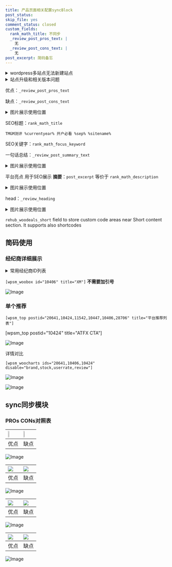```yaml
---
title: 产品页面相关配置syncBlock
post_status: 
skip_file: yes
comment_status: closed
custom_fields:
  rank_math_title: 不同步
  _review_post_pros_text: |
    无
  _review_post_cons_text: |
    无
post_excerpt: 简码备忘
---
```

<details><summary>wordpress多站点无法新建站点</summary>

<li>和报错需要清理cookies一样的原因</li>
<li>wp-config.php里面<code>define( 'SUBDOMAIN_INSTALL', false );//子域名安装</code></li>
<li>新建子站点是用<code>define( 'SUBDOMAIN_INSTALL', true);//子域名安装</code> 完成以后，改成<code>false</code></li>
</details>

<details><summary>站点升级和相关版本问题</summary>

<p>wordpress：5.9.9
woocommerce：7.5.1
出现问题的地方：主题选项里面>><strong>Product layout >>compact style</strong></p>
<p>如何出现没有用过的字段 导致无法保存。先导出配置 然后进行修改，后面再次恢复即可。</p>
<p>出现部分字段无法显示时，需要返回默认布局后，对产品进行保存就好了。</p>
<p></p>
</details>

优点：`_review_post_pros_text`

缺点：`_review_post_cons_text`

<details><summary>图片展示使用位置</summary>

<img src="https://prod-files-secure.s3.us-west-2.amazonaws.com/39ed1227-6d7d-4570-be36-9ccd4a2c4241/f51d3d83-55d4-4bdf-9604-f37ec77ab556/Untitled.png?X-Amz-Algorithm=AWS4-HMAC-SHA256&X-Amz-Content-Sha256=UNSIGNED-PAYLOAD&X-Amz-Credential=ASIAZI2LB466YHDU5XCA%2F20250219%2Fus-west-2%2Fs3%2Faws4_request&X-Amz-Date=20250219T045524Z&X-Amz-Expires=3600&X-Amz-Security-Token=IQoJb3JpZ2luX2VjEHUaCXVzLXdlc3QtMiJHMEUCIGOxHo%2BL8mAOtf%2FB7kndRAqkJVrRVvAwEBGcrP9%2BAJNvAiEAvAVReTcnq%2FiX0Fn0l1Bz22ps%2F14u6EzNmr08rZ6ylIUqiAQInv%2F%2F%2F%2F%2F%2F%2F%2F%2F%2FARAAGgw2Mzc0MjMxODM4MDUiDDmMWkBpkMAG3KOOmyrcAxBSUjdbm26Pl89I5iKXv8Xx5UikNxww85fhqqPXzbBie%2FKKUtI6U73mVFXepafzHvPeGSjEr5NdIFEnUhuXLCIUd6dKnjLm2WLQvEUXDP7qDEkFHXbHkxMnQB%2BKrBmUxgcPCBs8uCmDf7PLSBu5FoV8yC7a%2BCTORYS5IpUVxCcybMT5tppl3wlO0cTnrB5yyH8oX2pZeX7jjSvXVQIqbbjq73%2FTMMa8C%2B8M5c2PLlmc3ysHksHSA4w3WlKUnYizMHNu2pYHTMfw1ryjmkPedU5f4VyJWQhqS9Tn8uzGo%2FDo18WAOfo%2BiK4nx2RHsJqYfMCrH59%2BmXBLOwRMuBdplRv1a%2BWCm8D%2FCjmHkVN1iR31MPIzWtXjr8z89HWXhH6A766BUeRetoZmqMOnjFuC2AuL1cRggYBfasAoCFBT5QewKeosEjkD2nxrFqu9hoa1Yb7ujrzO4ldIX7GSXImMzbTo9ZaQ6fqZbFjODu9fWbwberx9BzZ0zKKB0kzrdY44NvNVX5pX7BuOKWOq71hWxUiYC8KLMgfJYWJMuExKjKPrU9t4zl04v4A%2BU7l7HeXrBvqiNtHV9m4ui3SDSaqQoC4Zdq7bvdFGtHGEEPJzPR89vtwaFe%2Fhx9qfbd%2BQMNzD1b0GOqUBbE6dcBeOVQ1j8MOYvl46pcbBdEJZuO9ksvMaOozDCzSDD5yw1l7UjeMCTHoj4ZY%2BqifEffurWBbZ8uWSnDIhDd4Jgrhwes8fp%2FTmAQvXRHmZH%2BT0otVU1HkpQq8T8ohAy779DTyy2HrVgX7ssmoWlxoeKMHAXExGY%2BeLA68YWHDogV609WjT%2BjEeOh60Kar2BF1OJz9pVF1uA9Lwio4mMaXDjFms&X-Amz-Signature=370329e6778958d366319f7026bb2172cc1682eb8db3dda40d11d783918b4b90&X-Amz-SignedHeaders=host&x-id=GetObject" alt="Image">
</details>

SEO标题：`rank_math_title`

`TMGM测评 %currentyear% 开户必看 %sep% %sitename%`

SEO关键字：`rank_math_focus_keyword`

一句话总结：`_review_post_summary_text`

<details><summary>图片展示使用位置</summary>

<img src="https://prod-files-secure.s3.us-west-2.amazonaws.com/39ed1227-6d7d-4570-be36-9ccd4a2c4241/4b96a922-296c-4f4e-8630-d1c870cbce01/Untitled.png?X-Amz-Algorithm=AWS4-HMAC-SHA256&X-Amz-Content-Sha256=UNSIGNED-PAYLOAD&X-Amz-Credential=ASIAZI2LB466W4X4IGC6%2F20250219%2Fus-west-2%2Fs3%2Faws4_request&X-Amz-Date=20250219T045525Z&X-Amz-Expires=3600&X-Amz-Security-Token=IQoJb3JpZ2luX2VjEHUaCXVzLXdlc3QtMiJGMEQCIEBiB5OCyXYOnfydmNRyOvjeLbCKWc2egErerjEZCLlEAiBw0BxV9ohZ4G0c7hYO%2Fxma0r5fxwtm5A4krP43JhUJ8CqIBAie%2F%2F%2F%2F%2F%2F%2F%2F%2F%2F8BEAAaDDYzNzQyMzE4MzgwNSIMiRxyUaHTO42pqn6RKtwDnmwQCR6H0APPawCD9ycZbJf6uSWeDYZ00sJ%2B5yNxhSKWK6edwpMMfv%2BJjqy09q%2Bz%2B33D81Rpu7lHOcXRuaSAzY7uI7Jv47kA1oXi3DtueZg9TMBUXtdOKTKTm3ol4gmTQKHR6PFclFcCtAOc5fRHI7lC8k5DpwsxuQVj3evHVrcw7zT2WpDbMLX844d5fo16PmgVPQ0xZa0mPkFRfTPPqCF4lq%2FEHk66iXlfgareLliwARYr3P9pMMC09aL6Q0dwWzTL7%2B7pAM2T6FAJBXHMkD3F7Bx9oJU0Pg8RPtp68EU1Wskp6tE2wjwQwjT6WjjsGuVlHaDolWmdFvCOG3LAwF85ymKuDDQDLbLZPqNxH0hBiwzd4vjBEvtaac%2FjKGz5CE6ijIyD36zxglccksoXVKYPjul8ys2uN0jQMP3jEuqZTp7xgus%2BvR8ZKSnxduvA3wPdFhG5RFeOjN2VTTJRe%2F5RDSSIeuftcGMG4r%2BgJYTTO8dAdgLP52H1V8Q3xWW%2FLoL%2B4SHmvqP%2Bhs5dERYawTDsmQD52CSGVMkFNjoUn1Ln4NWYHQx%2FJ1zm3Nkds7gftt%2BuWiUkNFfps1yYi%2B3nIxblARy6rObqYI3bnN3%2FiqMbSyRF1dJmZJ0GhyEw18PVvQY6pgHbKBuEzY%2F3O%2FQIBBPbyO8iiiDnKv1wRCilLYsOWkUHcwYMUgBp1EMYGB1fTkgJDJM32s3hmH6w1ey30pWfbpW%2FwiQX%2FK62DejSECesrMd62V3f5XX8dDJ%2FhS94HCz5Fd97x0oDoXxUsl%2BuvmDKAdFmtUnO37MdYNLc%2Bq9r0WoAQhjPjSrA9b7NtVam5F8ESFLGoYviSxxSZ9qn2gHWJhLNINkqM7ml&X-Amz-Signature=d71efd918dc43f9808bb86c023eec0b0d2e8cd16cbd48299e534cc7361753e34&X-Amz-SignedHeaders=host&x-id=GetObject" alt="Image">
</details>

平台亮点 用于SEO展示 **摘要**：`post_excerpt`  等价于 `rank_math_description`

<details><summary>图片展示使用位置</summary>

<img src="https://prod-files-secure.s3.us-west-2.amazonaws.com/39ed1227-6d7d-4570-be36-9ccd4a2c4241/1ee11f63-b60a-4dfe-a7a7-d58ff23b5d88/Untitled.png?X-Amz-Algorithm=AWS4-HMAC-SHA256&X-Amz-Content-Sha256=UNSIGNED-PAYLOAD&X-Amz-Credential=ASIAZI2LB46625WLHOKZ%2F20250219%2Fus-west-2%2Fs3%2Faws4_request&X-Amz-Date=20250219T045526Z&X-Amz-Expires=3600&X-Amz-Security-Token=IQoJb3JpZ2luX2VjEHUaCXVzLXdlc3QtMiJIMEYCIQCTMorAyGskwrL6Ci9qfdmery4%2Fn2COIt1FIfxLQrX1pgIhANac5s8pT5w7FnKaqUw4X%2BmP1pJPz4GoetbfbpYURNxqKogECJ7%2F%2F%2F%2F%2F%2F%2F%2F%2F%2FwEQABoMNjM3NDIzMTgzODA1IgwdWUrWF4wYPHuVVvcq3AMIM9HZcaZLmbK4dEKuWtkheWN8SzbxOqYHHVrvtZ3xU0CpSyMZj48rgXegXf%2B8qtbAASyh0pT147EE8FPJO7Hmz4jZiL3umfvH6udz6vWa%2FPT544MJ5zzPxOnrD6IzkqxyXJD9s9fMWbLfm62PE3%2FebUODU%2BYeX7tXxty7lbwc%2B3tHt7x6rW54IV0MbQ%2F4cxQu1MO1V9JL0eiyZtHuXEZzOGhynzTMucic7Lw8vCCAZdfXkELcETq33781%2F9g97fG2lWRMhj2KhJ5WWub3RQYMQgMDznTqHT9fnvTcKSs0sNsAg436cJfvnrKA%2BHSMJ9sz1Sg4fcJW8puAXPGblufmLF5legb5IGVi0Azw9ZZUrquGwkAgoXJRuWCpPlwlH9BoMDn19Bxufp3ub%2FgYCK80zvmnz2%2FRk%2B54EU280UPbi6SuHmxxBTljfAERr%2FIX4tcSN3XdPITEtuKVqMRi4bBYTizNz8tOcmWT0EJlcr0iE5Okr1hHwu7h1nGFBWCY%2Fh5IziaaIgRJaqwg%2FKs4ZZShadxEpURmv%2F3%2FDWUPwTmkdcKtJMeTNZt2kSJv0hNnN%2F2I%2FCWXozLVHIZKulGAK%2BBWm1WvSjq%2B%2BHvOtpFkalPqzL1M13PUh%2FeOq1hikzCHxNW9BjqkAUUXxA5oZyp90jRQmUWtFqtYLJCGkwaw%2Fx6C7BQ09FMPFBer%2BHiXZJHxmQvP7Dx0l%2F8UwCncCiZ0%2FjyDVchyOvRGum%2FRMgnsgZ5Bm%2BbyO7ffc%2FFYdTOeukWbLFGFw1rGxpWTB2jYrxGZElOFlTxw%2BNX3Ffq%2FApAwUwH9TmHullHBmJ%2F6BIwUIUk8F1XO8XtH1GoKcoJyttpKZS8uJGb4%2BUQPWLzu&X-Amz-Signature=2ad3801a8b02f767f62e2fb5cd4102c2f7f18929ce8efcf552da5d501c6ced27&X-Amz-SignedHeaders=host&x-id=GetObject" alt="Image">
<img src="https://prod-files-secure.s3.us-west-2.amazonaws.com/39ed1227-6d7d-4570-be36-9ccd4a2c4241/ad4118b5-78d8-4fbe-801e-3b29b5d99c01/Untitled.png?X-Amz-Algorithm=AWS4-HMAC-SHA256&X-Amz-Content-Sha256=UNSIGNED-PAYLOAD&X-Amz-Credential=ASIAZI2LB46625WLHOKZ%2F20250219%2Fus-west-2%2Fs3%2Faws4_request&X-Amz-Date=20250219T045526Z&X-Amz-Expires=3600&X-Amz-Security-Token=IQoJb3JpZ2luX2VjEHUaCXVzLXdlc3QtMiJIMEYCIQCTMorAyGskwrL6Ci9qfdmery4%2Fn2COIt1FIfxLQrX1pgIhANac5s8pT5w7FnKaqUw4X%2BmP1pJPz4GoetbfbpYURNxqKogECJ7%2F%2F%2F%2F%2F%2F%2F%2F%2F%2FwEQABoMNjM3NDIzMTgzODA1IgwdWUrWF4wYPHuVVvcq3AMIM9HZcaZLmbK4dEKuWtkheWN8SzbxOqYHHVrvtZ3xU0CpSyMZj48rgXegXf%2B8qtbAASyh0pT147EE8FPJO7Hmz4jZiL3umfvH6udz6vWa%2FPT544MJ5zzPxOnrD6IzkqxyXJD9s9fMWbLfm62PE3%2FebUODU%2BYeX7tXxty7lbwc%2B3tHt7x6rW54IV0MbQ%2F4cxQu1MO1V9JL0eiyZtHuXEZzOGhynzTMucic7Lw8vCCAZdfXkELcETq33781%2F9g97fG2lWRMhj2KhJ5WWub3RQYMQgMDznTqHT9fnvTcKSs0sNsAg436cJfvnrKA%2BHSMJ9sz1Sg4fcJW8puAXPGblufmLF5legb5IGVi0Azw9ZZUrquGwkAgoXJRuWCpPlwlH9BoMDn19Bxufp3ub%2FgYCK80zvmnz2%2FRk%2B54EU280UPbi6SuHmxxBTljfAERr%2FIX4tcSN3XdPITEtuKVqMRi4bBYTizNz8tOcmWT0EJlcr0iE5Okr1hHwu7h1nGFBWCY%2Fh5IziaaIgRJaqwg%2FKs4ZZShadxEpURmv%2F3%2FDWUPwTmkdcKtJMeTNZt2kSJv0hNnN%2F2I%2FCWXozLVHIZKulGAK%2BBWm1WvSjq%2B%2BHvOtpFkalPqzL1M13PUh%2FeOq1hikzCHxNW9BjqkAUUXxA5oZyp90jRQmUWtFqtYLJCGkwaw%2Fx6C7BQ09FMPFBer%2BHiXZJHxmQvP7Dx0l%2F8UwCncCiZ0%2FjyDVchyOvRGum%2FRMgnsgZ5Bm%2BbyO7ffc%2FFYdTOeukWbLFGFw1rGxpWTB2jYrxGZElOFlTxw%2BNX3Ffq%2FApAwUwH9TmHullHBmJ%2F6BIwUIUk8F1XO8XtH1GoKcoJyttpKZS8uJGb4%2BUQPWLzu&X-Amz-Signature=0688996f1eb62e6bccb3a90cdd0a97b0ef50a88ad8a10517068ce630bff5e481&X-Amz-SignedHeaders=host&x-id=GetObject" alt="Image">
<img src="https://prod-files-secure.s3.us-west-2.amazonaws.com/39ed1227-6d7d-4570-be36-9ccd4a2c4241/a38cf7c9-a79c-4b64-9e94-13589fe0758b/Untitled.png?X-Amz-Algorithm=AWS4-HMAC-SHA256&X-Amz-Content-Sha256=UNSIGNED-PAYLOAD&X-Amz-Credential=ASIAZI2LB46625WLHOKZ%2F20250219%2Fus-west-2%2Fs3%2Faws4_request&X-Amz-Date=20250219T045526Z&X-Amz-Expires=3600&X-Amz-Security-Token=IQoJb3JpZ2luX2VjEHUaCXVzLXdlc3QtMiJIMEYCIQCTMorAyGskwrL6Ci9qfdmery4%2Fn2COIt1FIfxLQrX1pgIhANac5s8pT5w7FnKaqUw4X%2BmP1pJPz4GoetbfbpYURNxqKogECJ7%2F%2F%2F%2F%2F%2F%2F%2F%2F%2FwEQABoMNjM3NDIzMTgzODA1IgwdWUrWF4wYPHuVVvcq3AMIM9HZcaZLmbK4dEKuWtkheWN8SzbxOqYHHVrvtZ3xU0CpSyMZj48rgXegXf%2B8qtbAASyh0pT147EE8FPJO7Hmz4jZiL3umfvH6udz6vWa%2FPT544MJ5zzPxOnrD6IzkqxyXJD9s9fMWbLfm62PE3%2FebUODU%2BYeX7tXxty7lbwc%2B3tHt7x6rW54IV0MbQ%2F4cxQu1MO1V9JL0eiyZtHuXEZzOGhynzTMucic7Lw8vCCAZdfXkELcETq33781%2F9g97fG2lWRMhj2KhJ5WWub3RQYMQgMDznTqHT9fnvTcKSs0sNsAg436cJfvnrKA%2BHSMJ9sz1Sg4fcJW8puAXPGblufmLF5legb5IGVi0Azw9ZZUrquGwkAgoXJRuWCpPlwlH9BoMDn19Bxufp3ub%2FgYCK80zvmnz2%2FRk%2B54EU280UPbi6SuHmxxBTljfAERr%2FIX4tcSN3XdPITEtuKVqMRi4bBYTizNz8tOcmWT0EJlcr0iE5Okr1hHwu7h1nGFBWCY%2Fh5IziaaIgRJaqwg%2FKs4ZZShadxEpURmv%2F3%2FDWUPwTmkdcKtJMeTNZt2kSJv0hNnN%2F2I%2FCWXozLVHIZKulGAK%2BBWm1WvSjq%2B%2BHvOtpFkalPqzL1M13PUh%2FeOq1hikzCHxNW9BjqkAUUXxA5oZyp90jRQmUWtFqtYLJCGkwaw%2Fx6C7BQ09FMPFBer%2BHiXZJHxmQvP7Dx0l%2F8UwCncCiZ0%2FjyDVchyOvRGum%2FRMgnsgZ5Bm%2BbyO7ffc%2FFYdTOeukWbLFGFw1rGxpWTB2jYrxGZElOFlTxw%2BNX3Ffq%2FApAwUwH9TmHullHBmJ%2F6BIwUIUk8F1XO8XtH1GoKcoJyttpKZS8uJGb4%2BUQPWLzu&X-Amz-Signature=b5dda268daa6a8250ea7bf098e23b28b512ec012e761d808750be79188220bfc&X-Amz-SignedHeaders=host&x-id=GetObject" alt="Image">
<img src="https://prod-files-secure.s3.us-west-2.amazonaws.com/39ed1227-6d7d-4570-be36-9ccd4a2c4241/7da6fc1e-d2ac-42ae-8c75-cb5749aa18f6/Untitled.png?X-Amz-Algorithm=AWS4-HMAC-SHA256&X-Amz-Content-Sha256=UNSIGNED-PAYLOAD&X-Amz-Credential=ASIAZI2LB46625WLHOKZ%2F20250219%2Fus-west-2%2Fs3%2Faws4_request&X-Amz-Date=20250219T045526Z&X-Amz-Expires=3600&X-Amz-Security-Token=IQoJb3JpZ2luX2VjEHUaCXVzLXdlc3QtMiJIMEYCIQCTMorAyGskwrL6Ci9qfdmery4%2Fn2COIt1FIfxLQrX1pgIhANac5s8pT5w7FnKaqUw4X%2BmP1pJPz4GoetbfbpYURNxqKogECJ7%2F%2F%2F%2F%2F%2F%2F%2F%2F%2FwEQABoMNjM3NDIzMTgzODA1IgwdWUrWF4wYPHuVVvcq3AMIM9HZcaZLmbK4dEKuWtkheWN8SzbxOqYHHVrvtZ3xU0CpSyMZj48rgXegXf%2B8qtbAASyh0pT147EE8FPJO7Hmz4jZiL3umfvH6udz6vWa%2FPT544MJ5zzPxOnrD6IzkqxyXJD9s9fMWbLfm62PE3%2FebUODU%2BYeX7tXxty7lbwc%2B3tHt7x6rW54IV0MbQ%2F4cxQu1MO1V9JL0eiyZtHuXEZzOGhynzTMucic7Lw8vCCAZdfXkELcETq33781%2F9g97fG2lWRMhj2KhJ5WWub3RQYMQgMDznTqHT9fnvTcKSs0sNsAg436cJfvnrKA%2BHSMJ9sz1Sg4fcJW8puAXPGblufmLF5legb5IGVi0Azw9ZZUrquGwkAgoXJRuWCpPlwlH9BoMDn19Bxufp3ub%2FgYCK80zvmnz2%2FRk%2B54EU280UPbi6SuHmxxBTljfAERr%2FIX4tcSN3XdPITEtuKVqMRi4bBYTizNz8tOcmWT0EJlcr0iE5Okr1hHwu7h1nGFBWCY%2Fh5IziaaIgRJaqwg%2FKs4ZZShadxEpURmv%2F3%2FDWUPwTmkdcKtJMeTNZt2kSJv0hNnN%2F2I%2FCWXozLVHIZKulGAK%2BBWm1WvSjq%2B%2BHvOtpFkalPqzL1M13PUh%2FeOq1hikzCHxNW9BjqkAUUXxA5oZyp90jRQmUWtFqtYLJCGkwaw%2Fx6C7BQ09FMPFBer%2BHiXZJHxmQvP7Dx0l%2F8UwCncCiZ0%2FjyDVchyOvRGum%2FRMgnsgZ5Bm%2BbyO7ffc%2FFYdTOeukWbLFGFw1rGxpWTB2jYrxGZElOFlTxw%2BNX3Ffq%2FApAwUwH9TmHullHBmJ%2F6BIwUIUk8F1XO8XtH1GoKcoJyttpKZS8uJGb4%2BUQPWLzu&X-Amz-Signature=63d4914c6f4625c66d1273a2771a1979c98d38a3a7be5814563830ac288a2ae4&X-Amz-SignedHeaders=host&x-id=GetObject" alt="Image">
<img src="https://prod-files-secure.s3.us-west-2.amazonaws.com/39ed1227-6d7d-4570-be36-9ccd4a2c4241/7e97f40a-eaee-47f5-b2f9-475f96808fa7/Untitled.png?X-Amz-Algorithm=AWS4-HMAC-SHA256&X-Amz-Content-Sha256=UNSIGNED-PAYLOAD&X-Amz-Credential=ASIAZI2LB46625WLHOKZ%2F20250219%2Fus-west-2%2Fs3%2Faws4_request&X-Amz-Date=20250219T045526Z&X-Amz-Expires=3600&X-Amz-Security-Token=IQoJb3JpZ2luX2VjEHUaCXVzLXdlc3QtMiJIMEYCIQCTMorAyGskwrL6Ci9qfdmery4%2Fn2COIt1FIfxLQrX1pgIhANac5s8pT5w7FnKaqUw4X%2BmP1pJPz4GoetbfbpYURNxqKogECJ7%2F%2F%2F%2F%2F%2F%2F%2F%2F%2FwEQABoMNjM3NDIzMTgzODA1IgwdWUrWF4wYPHuVVvcq3AMIM9HZcaZLmbK4dEKuWtkheWN8SzbxOqYHHVrvtZ3xU0CpSyMZj48rgXegXf%2B8qtbAASyh0pT147EE8FPJO7Hmz4jZiL3umfvH6udz6vWa%2FPT544MJ5zzPxOnrD6IzkqxyXJD9s9fMWbLfm62PE3%2FebUODU%2BYeX7tXxty7lbwc%2B3tHt7x6rW54IV0MbQ%2F4cxQu1MO1V9JL0eiyZtHuXEZzOGhynzTMucic7Lw8vCCAZdfXkELcETq33781%2F9g97fG2lWRMhj2KhJ5WWub3RQYMQgMDznTqHT9fnvTcKSs0sNsAg436cJfvnrKA%2BHSMJ9sz1Sg4fcJW8puAXPGblufmLF5legb5IGVi0Azw9ZZUrquGwkAgoXJRuWCpPlwlH9BoMDn19Bxufp3ub%2FgYCK80zvmnz2%2FRk%2B54EU280UPbi6SuHmxxBTljfAERr%2FIX4tcSN3XdPITEtuKVqMRi4bBYTizNz8tOcmWT0EJlcr0iE5Okr1hHwu7h1nGFBWCY%2Fh5IziaaIgRJaqwg%2FKs4ZZShadxEpURmv%2F3%2FDWUPwTmkdcKtJMeTNZt2kSJv0hNnN%2F2I%2FCWXozLVHIZKulGAK%2BBWm1WvSjq%2B%2BHvOtpFkalPqzL1M13PUh%2FeOq1hikzCHxNW9BjqkAUUXxA5oZyp90jRQmUWtFqtYLJCGkwaw%2Fx6C7BQ09FMPFBer%2BHiXZJHxmQvP7Dx0l%2F8UwCncCiZ0%2FjyDVchyOvRGum%2FRMgnsgZ5Bm%2BbyO7ffc%2FFYdTOeukWbLFGFw1rGxpWTB2jYrxGZElOFlTxw%2BNX3Ffq%2FApAwUwH9TmHullHBmJ%2F6BIwUIUk8F1XO8XtH1GoKcoJyttpKZS8uJGb4%2BUQPWLzu&X-Amz-Signature=ee2c393582b389c315465a9640e1335e10f782668d33b003dfb00bdc7d8673b3&X-Amz-SignedHeaders=host&x-id=GetObject" alt="Image">
</details>

head：`_review_heading`

<details><summary>图片展示使用位置</summary>

<img src="https://prod-files-secure.s3.us-west-2.amazonaws.com/39ed1227-6d7d-4570-be36-9ccd4a2c4241/3a4650ad-9887-415c-889a-edd51fa54f27/Untitled.png?X-Amz-Algorithm=AWS4-HMAC-SHA256&X-Amz-Content-Sha256=UNSIGNED-PAYLOAD&X-Amz-Credential=ASIAZI2LB466XPVUVRBA%2F20250219%2Fus-west-2%2Fs3%2Faws4_request&X-Amz-Date=20250219T045526Z&X-Amz-Expires=3600&X-Amz-Security-Token=IQoJb3JpZ2luX2VjEHUaCXVzLXdlc3QtMiJIMEYCIQC6V0c4dtcxpkEmbMq1NMpXWVzZJ%2BQhc4UvZugXohdyWAIhANPupbFUrPkQult%2BU%2B4%2BV8qwqm1YmiYPD7InO2quY9OMKogECJ7%2F%2F%2F%2F%2F%2F%2F%2F%2F%2FwEQABoMNjM3NDIzMTgzODA1Igzds7emBpWFPImpZH4q3AOU8%2FmwMTk%2F85MuvCq9PI%2FA%2Br0cWSM%2Bq2IHfOHpobw150UshLPppmqahnuTk8zfy7cbq5eLvYecBKkX%2FydOh0l1JGmmxO468jMQqPBo3qaAygvlSEUtL41YNy2ruzvlT3TjmKzKilguJTP9uxaECSKmcnEl7Ia8RfA1XXEvqE4ZvSk7N%2FLiVvuywX24e6j%2BXzxasYIqglSIbXrlgxUYSnk%2FFcJm0AYZgTVvdPhsyYlsBVihEjD9%2Fo4c1SN4r%2BS%2BWAOjqW0hac38asWcJtma8ebYC60HybYHZLewO%2FGjBvRqjCOZeRhd69NMYaWKhvBOBWaclaGR7IeQanN3ThXD%2FcbN7hv8ZVgCabqkbMhVriPavWkcjkLEE7ZP4abChabJ8Lj6XNzEYi5JFdfwZkqjqLSPd8c6P%2B%2Bou9lkVi63SBfxQhAkcTX5FqpLEipHlGwCcV8n5mqVa3hm0Gw5uIN9cg8xs388%2FkVEbMw0%2BD%2BubYWLs%2FBj5%2F2K2iV67V8JrwnNHJtxSU6Z1Dat7cVLNe0DrtyCs5iYaibSTuF%2BF150GIgl31KnLGiBtnSlhs935Vi%2F3menHLowN4sI2mA5z96CVCC2D4awtWZkGKZOBkASIe79GSsULfbxue4JQ2ro%2BzCLxNW9BjqkAU%2FUXyJo8M6TGAcwErLSPeiKc0WtlHwZOY%2F1vb%2F5TqCV0hW8p6dYDwULRPnAmBjv%2Fhsy8gve6nLkvcZ%2B5UCILPrDH4%2Fx%2FJUs3hw%2Futok%2F%2Fvr0vs5jHW6OUzHduaqoJI82bM7vFYIVUHbIK3X%2FR7yuPsdDCoYabf2pac8mvX6AWqdBlLj3S%2BY5Jn1fepwrWQWvc7xIH%2BWy5Sa2CFirudKOuLQwEnX&X-Amz-Signature=7b7256d5e77de33755ffcc0c5c2439b8aeaff6d6f2df3ad7308d1740fa6b755e&X-Amz-SignedHeaders=host&x-id=GetObject" alt="Image">
</details>

`rehub_woodeals_short`	field to store custom code areas near Short content section. It supports also shortcodes



## 简码使用

### 经纪商详细展示

<details><summary>常用经纪商ID列表</summary>

<pre><code class="php">嘉盛 ===> 20641  [wpsm_woobox id="20641" title="嘉盛"]
易信easymarkets ===> 11542  [wpsm_woobox id="11542" title="易信easymarkets"]
ATFX外汇 ===> 10424  [wpsm_woobox id="10424" title="ATFX"]
XM ===> 10406  [wpsm_woobox id="10406" title="XM"]
TMGM ===> 29622  [wpsm_woobox id="29622" title="TMGM"]
HYCM ===> 10447  [wpsm_woobox id="10447" title="HYCM"]
fpmarkets澳福外汇 ===> 20639  [wpsm_woobox id="20639" title="fpmarkets澳福外汇"]</code></pre>
</details>

`[wpsm_woobox id="10406" title="XM"]` **不需要加引号**

![Image](https://prod-files-secure.s3.us-west-2.amazonaws.com/39ed1227-6d7d-4570-be36-9ccd4a2c4241/4f898f9d-0fa7-4e43-acd3-ac6bc7be575a/Untitled.png?X-Amz-Algorithm=AWS4-HMAC-SHA256&X-Amz-Content-Sha256=UNSIGNED-PAYLOAD&X-Amz-Credential=ASIAZI2LB466T5WORV5P%2F20250219%2Fus-west-2%2Fs3%2Faws4_request&X-Amz-Date=20250219T045521Z&X-Amz-Expires=3600&X-Amz-Security-Token=IQoJb3JpZ2luX2VjEHUaCXVzLXdlc3QtMiJGMEQCIBO4bxq9yCU%2F7k5VysxikqKx3nTcUoLrs0DZifYjJ3wkAiBi%2F3GaF2zpwH17yT29Li%2BwzhK%2BgX2HA5HWsRrWccrIcyqIBAie%2F%2F%2F%2F%2F%2F%2F%2F%2F%2F8BEAAaDDYzNzQyMzE4MzgwNSIM52v%2FnmSk%2BtCNoM7mKtwDCc65u9f%2FRpviT16YULHkNWwu9z4sBLcws7TaYt3INFMMqtxK7spgfJYDJZx9Lhg9buUDMjcDG2FQqhJzn6NhpzqqRe4EEa4IK9uzrExf7qkC%2Bd9uSkgMsA6am4Tvomrs1%2BtpiFYOSPRZhrchVRPZA1JQT%2BS44DgAIn%2BBv49g2%2F5d76Irr0XtbwZPjCirW8nNl6ZOPpFKOeZ15K42Z8%2FM7dVseeHjO2Vhk3yhvkE2NmqZUTucK4OKCQod8SsJ2STel2TTh9tPwUvpMquPp%2BycfyIf6hr0FHN2Y7lWmrlrsUmAlEhQcl8oh%2Frx8bnKm%2BoAPhpS6zP9pdiwib6lJ2wA5mIq7TDFm%2FtUl4%2BaskXS4cjB0JNih%2FlATM3x8QTKqWwcJ4zGil3hHTixpylVpdxoOIEHe9nCA7Pj9%2BNsa2%2FbAodzqObp5T0svDS8x1F4xy%2Bh5pI%2FNuXcujY1lts265FQi17uFJcYOkJVeDnaeEsqbtUvby5d%2BN6erbL7c2ydSKX6zYh72X6iBN95yUZ%2FTeme6%2BSWcRz1G4IziFehLnJXHs8ac41E8uutwy1Qr%2B62eqPmh5B%2BqpXEDYmug1koiLRR1wwCdSTspRyQi5GeLXOKntOt4NKGLcLlRfjpwmAwgMTVvQY6pgFXF3ljBNDDNDmSEoW56PhDcglREzfeA87Gn2wDCuO41vRQDvlie8%2FsKRl1VE7cTDi9wroGAJv4xvv99M4Zcruh%2F66b7AnozqN72N1LPHcM47g5u0d5y%2FUWmt%2B8%2FFC21nuIfexcfHdaTWeYKl07rBH30dqqrg99BWjcln%2BLI7W203N%2FOj8mUBvHqN9t%2FvJLOHzDqeJDMf4GDhXUK7KYHcU4BF3%2FNlgF&X-Amz-Signature=c85f1398f541ef83bdf7e0ed8677fe54db33d6d336e33c8ed8f16749b34c0885&X-Amz-SignedHeaders=host&x-id=GetObject)

### 单个推荐
`[wpsm_top postid="20641,10424,11542,10447,10406,28706" title="平台推荐列表"]`

[wpsm_top postid="10424" title="ATFX CTA"]

![Image](https://prod-files-secure.s3.us-west-2.amazonaws.com/39ed1227-6d7d-4570-be36-9ccd4a2c4241/5ac620dc-51a8-48b6-b55d-91f47299193c/Untitled.png?X-Amz-Algorithm=AWS4-HMAC-SHA256&X-Amz-Content-Sha256=UNSIGNED-PAYLOAD&X-Amz-Credential=ASIAZI2LB466T5WORV5P%2F20250219%2Fus-west-2%2Fs3%2Faws4_request&X-Amz-Date=20250219T045521Z&X-Amz-Expires=3600&X-Amz-Security-Token=IQoJb3JpZ2luX2VjEHUaCXVzLXdlc3QtMiJGMEQCIBO4bxq9yCU%2F7k5VysxikqKx3nTcUoLrs0DZifYjJ3wkAiBi%2F3GaF2zpwH17yT29Li%2BwzhK%2BgX2HA5HWsRrWccrIcyqIBAie%2F%2F%2F%2F%2F%2F%2F%2F%2F%2F8BEAAaDDYzNzQyMzE4MzgwNSIM52v%2FnmSk%2BtCNoM7mKtwDCc65u9f%2FRpviT16YULHkNWwu9z4sBLcws7TaYt3INFMMqtxK7spgfJYDJZx9Lhg9buUDMjcDG2FQqhJzn6NhpzqqRe4EEa4IK9uzrExf7qkC%2Bd9uSkgMsA6am4Tvomrs1%2BtpiFYOSPRZhrchVRPZA1JQT%2BS44DgAIn%2BBv49g2%2F5d76Irr0XtbwZPjCirW8nNl6ZOPpFKOeZ15K42Z8%2FM7dVseeHjO2Vhk3yhvkE2NmqZUTucK4OKCQod8SsJ2STel2TTh9tPwUvpMquPp%2BycfyIf6hr0FHN2Y7lWmrlrsUmAlEhQcl8oh%2Frx8bnKm%2BoAPhpS6zP9pdiwib6lJ2wA5mIq7TDFm%2FtUl4%2BaskXS4cjB0JNih%2FlATM3x8QTKqWwcJ4zGil3hHTixpylVpdxoOIEHe9nCA7Pj9%2BNsa2%2FbAodzqObp5T0svDS8x1F4xy%2Bh5pI%2FNuXcujY1lts265FQi17uFJcYOkJVeDnaeEsqbtUvby5d%2BN6erbL7c2ydSKX6zYh72X6iBN95yUZ%2FTeme6%2BSWcRz1G4IziFehLnJXHs8ac41E8uutwy1Qr%2B62eqPmh5B%2BqpXEDYmug1koiLRR1wwCdSTspRyQi5GeLXOKntOt4NKGLcLlRfjpwmAwgMTVvQY6pgFXF3ljBNDDNDmSEoW56PhDcglREzfeA87Gn2wDCuO41vRQDvlie8%2FsKRl1VE7cTDi9wroGAJv4xvv99M4Zcruh%2F66b7AnozqN72N1LPHcM47g5u0d5y%2FUWmt%2B8%2FFC21nuIfexcfHdaTWeYKl07rBH30dqqrg99BWjcln%2BLI7W203N%2FOj8mUBvHqN9t%2FvJLOHzDqeJDMf4GDhXUK7KYHcU4BF3%2FNlgF&X-Amz-Signature=b34ff324c2a2407cfc11b5b13215e369ba4338fe950526d1876adece8f748e67&X-Amz-SignedHeaders=host&x-id=GetObject)

详情对比

`[wpsm_woocharts ids="20641,10406,10424" disable="brand,stock,userrate,review"]`

![Image](https://prod-files-secure.s3.us-west-2.amazonaws.com/39ed1227-6d7d-4570-be36-9ccd4a2c4241/bf3ba45f-b9f3-4295-8aef-b4a495fd25f4/Untitled.png?X-Amz-Algorithm=AWS4-HMAC-SHA256&X-Amz-Content-Sha256=UNSIGNED-PAYLOAD&X-Amz-Credential=ASIAZI2LB466T5WORV5P%2F20250219%2Fus-west-2%2Fs3%2Faws4_request&X-Amz-Date=20250219T045521Z&X-Amz-Expires=3600&X-Amz-Security-Token=IQoJb3JpZ2luX2VjEHUaCXVzLXdlc3QtMiJGMEQCIBO4bxq9yCU%2F7k5VysxikqKx3nTcUoLrs0DZifYjJ3wkAiBi%2F3GaF2zpwH17yT29Li%2BwzhK%2BgX2HA5HWsRrWccrIcyqIBAie%2F%2F%2F%2F%2F%2F%2F%2F%2F%2F8BEAAaDDYzNzQyMzE4MzgwNSIM52v%2FnmSk%2BtCNoM7mKtwDCc65u9f%2FRpviT16YULHkNWwu9z4sBLcws7TaYt3INFMMqtxK7spgfJYDJZx9Lhg9buUDMjcDG2FQqhJzn6NhpzqqRe4EEa4IK9uzrExf7qkC%2Bd9uSkgMsA6am4Tvomrs1%2BtpiFYOSPRZhrchVRPZA1JQT%2BS44DgAIn%2BBv49g2%2F5d76Irr0XtbwZPjCirW8nNl6ZOPpFKOeZ15K42Z8%2FM7dVseeHjO2Vhk3yhvkE2NmqZUTucK4OKCQod8SsJ2STel2TTh9tPwUvpMquPp%2BycfyIf6hr0FHN2Y7lWmrlrsUmAlEhQcl8oh%2Frx8bnKm%2BoAPhpS6zP9pdiwib6lJ2wA5mIq7TDFm%2FtUl4%2BaskXS4cjB0JNih%2FlATM3x8QTKqWwcJ4zGil3hHTixpylVpdxoOIEHe9nCA7Pj9%2BNsa2%2FbAodzqObp5T0svDS8x1F4xy%2Bh5pI%2FNuXcujY1lts265FQi17uFJcYOkJVeDnaeEsqbtUvby5d%2BN6erbL7c2ydSKX6zYh72X6iBN95yUZ%2FTeme6%2BSWcRz1G4IziFehLnJXHs8ac41E8uutwy1Qr%2B62eqPmh5B%2BqpXEDYmug1koiLRR1wwCdSTspRyQi5GeLXOKntOt4NKGLcLlRfjpwmAwgMTVvQY6pgFXF3ljBNDDNDmSEoW56PhDcglREzfeA87Gn2wDCuO41vRQDvlie8%2FsKRl1VE7cTDi9wroGAJv4xvv99M4Zcruh%2F66b7AnozqN72N1LPHcM47g5u0d5y%2FUWmt%2B8%2FFC21nuIfexcfHdaTWeYKl07rBH30dqqrg99BWjcln%2BLI7W203N%2FOj8mUBvHqN9t%2FvJLOHzDqeJDMf4GDhXUK7KYHcU4BF3%2FNlgF&X-Amz-Signature=2b45a57ec3cfb7d363aa6d642a9e32cfc46a149022a7aebc02dda92c06f3d79c&X-Amz-SignedHeaders=host&x-id=GetObject)

![Image](https://prod-files-secure.s3.us-west-2.amazonaws.com/39ed1227-6d7d-4570-be36-9ccd4a2c4241/30bc56ef-f383-4b48-9768-2ebc9e436ec0/Untitled.png?X-Amz-Algorithm=AWS4-HMAC-SHA256&X-Amz-Content-Sha256=UNSIGNED-PAYLOAD&X-Amz-Credential=ASIAZI2LB466T5WORV5P%2F20250219%2Fus-west-2%2Fs3%2Faws4_request&X-Amz-Date=20250219T045521Z&X-Amz-Expires=3600&X-Amz-Security-Token=IQoJb3JpZ2luX2VjEHUaCXVzLXdlc3QtMiJGMEQCIBO4bxq9yCU%2F7k5VysxikqKx3nTcUoLrs0DZifYjJ3wkAiBi%2F3GaF2zpwH17yT29Li%2BwzhK%2BgX2HA5HWsRrWccrIcyqIBAie%2F%2F%2F%2F%2F%2F%2F%2F%2F%2F8BEAAaDDYzNzQyMzE4MzgwNSIM52v%2FnmSk%2BtCNoM7mKtwDCc65u9f%2FRpviT16YULHkNWwu9z4sBLcws7TaYt3INFMMqtxK7spgfJYDJZx9Lhg9buUDMjcDG2FQqhJzn6NhpzqqRe4EEa4IK9uzrExf7qkC%2Bd9uSkgMsA6am4Tvomrs1%2BtpiFYOSPRZhrchVRPZA1JQT%2BS44DgAIn%2BBv49g2%2F5d76Irr0XtbwZPjCirW8nNl6ZOPpFKOeZ15K42Z8%2FM7dVseeHjO2Vhk3yhvkE2NmqZUTucK4OKCQod8SsJ2STel2TTh9tPwUvpMquPp%2BycfyIf6hr0FHN2Y7lWmrlrsUmAlEhQcl8oh%2Frx8bnKm%2BoAPhpS6zP9pdiwib6lJ2wA5mIq7TDFm%2FtUl4%2BaskXS4cjB0JNih%2FlATM3x8QTKqWwcJ4zGil3hHTixpylVpdxoOIEHe9nCA7Pj9%2BNsa2%2FbAodzqObp5T0svDS8x1F4xy%2Bh5pI%2FNuXcujY1lts265FQi17uFJcYOkJVeDnaeEsqbtUvby5d%2BN6erbL7c2ydSKX6zYh72X6iBN95yUZ%2FTeme6%2BSWcRz1G4IziFehLnJXHs8ac41E8uutwy1Qr%2B62eqPmh5B%2BqpXEDYmug1koiLRR1wwCdSTspRyQi5GeLXOKntOt4NKGLcLlRfjpwmAwgMTVvQY6pgFXF3ljBNDDNDmSEoW56PhDcglREzfeA87Gn2wDCuO41vRQDvlie8%2FsKRl1VE7cTDi9wroGAJv4xvv99M4Zcruh%2F66b7AnozqN72N1LPHcM47g5u0d5y%2FUWmt%2B8%2FFC21nuIfexcfHdaTWeYKl07rBH30dqqrg99BWjcln%2BLI7W203N%2FOj8mUBvHqN9t%2FvJLOHzDqeJDMf4GDhXUK7KYHcU4BF3%2FNlgF&X-Amz-Signature=8fabcc23367c373fbbf80c386bfdc69d10a06b6465e8cc9edde8e8351df65277&X-Amz-SignedHeaders=host&x-id=GetObject)

## sync同步模块

### PROs CONs对照表

| <img src="https://cdn.ifttt.fun/gh/jarlin8/OSS@main/icons/customize/pros.svg" height="auto" width="37.3%"> | <img src="https://cdn.ifttt.fun/gh/jarlin8/OSS@main/icons/customize/cons.svg" height="auto" width="28.8%"> |
| :--- | :--- |
| 优点 | 缺点 |

![Image](https://prod-files-secure.s3.us-west-2.amazonaws.com/39ed1227-6d7d-4570-be36-9ccd4a2c4241/8742b755-dfb5-4004-9a5f-d6e561664bd8/Untitled.png?X-Amz-Algorithm=AWS4-HMAC-SHA256&X-Amz-Content-Sha256=UNSIGNED-PAYLOAD&X-Amz-Credential=ASIAZI2LB466T5WORV5P%2F20250219%2Fus-west-2%2Fs3%2Faws4_request&X-Amz-Date=20250219T045521Z&X-Amz-Expires=3600&X-Amz-Security-Token=IQoJb3JpZ2luX2VjEHUaCXVzLXdlc3QtMiJGMEQCIBO4bxq9yCU%2F7k5VysxikqKx3nTcUoLrs0DZifYjJ3wkAiBi%2F3GaF2zpwH17yT29Li%2BwzhK%2BgX2HA5HWsRrWccrIcyqIBAie%2F%2F%2F%2F%2F%2F%2F%2F%2F%2F8BEAAaDDYzNzQyMzE4MzgwNSIM52v%2FnmSk%2BtCNoM7mKtwDCc65u9f%2FRpviT16YULHkNWwu9z4sBLcws7TaYt3INFMMqtxK7spgfJYDJZx9Lhg9buUDMjcDG2FQqhJzn6NhpzqqRe4EEa4IK9uzrExf7qkC%2Bd9uSkgMsA6am4Tvomrs1%2BtpiFYOSPRZhrchVRPZA1JQT%2BS44DgAIn%2BBv49g2%2F5d76Irr0XtbwZPjCirW8nNl6ZOPpFKOeZ15K42Z8%2FM7dVseeHjO2Vhk3yhvkE2NmqZUTucK4OKCQod8SsJ2STel2TTh9tPwUvpMquPp%2BycfyIf6hr0FHN2Y7lWmrlrsUmAlEhQcl8oh%2Frx8bnKm%2BoAPhpS6zP9pdiwib6lJ2wA5mIq7TDFm%2FtUl4%2BaskXS4cjB0JNih%2FlATM3x8QTKqWwcJ4zGil3hHTixpylVpdxoOIEHe9nCA7Pj9%2BNsa2%2FbAodzqObp5T0svDS8x1F4xy%2Bh5pI%2FNuXcujY1lts265FQi17uFJcYOkJVeDnaeEsqbtUvby5d%2BN6erbL7c2ydSKX6zYh72X6iBN95yUZ%2FTeme6%2BSWcRz1G4IziFehLnJXHs8ac41E8uutwy1Qr%2B62eqPmh5B%2BqpXEDYmug1koiLRR1wwCdSTspRyQi5GeLXOKntOt4NKGLcLlRfjpwmAwgMTVvQY6pgFXF3ljBNDDNDmSEoW56PhDcglREzfeA87Gn2wDCuO41vRQDvlie8%2FsKRl1VE7cTDi9wroGAJv4xvv99M4Zcruh%2F66b7AnozqN72N1LPHcM47g5u0d5y%2FUWmt%2B8%2FFC21nuIfexcfHdaTWeYKl07rBH30dqqrg99BWjcln%2BLI7W203N%2FOj8mUBvHqN9t%2FvJLOHzDqeJDMf4GDhXUK7KYHcU4BF3%2FNlgF&X-Amz-Signature=446dba1b3c08006c15bc3b7e43f28ff209f45026cfc884e6201669d9517b2c0a&X-Amz-SignedHeaders=host&x-id=GetObject)

| <img src="https://cdn.ifttt.fun/gh/jarlin8/OSS@main/icons/customize/pros1.svg" height="auto"> | <img src="https://cdn.ifttt.fun/gh/jarlin8/OSS@main/icons/customize/cons1.svg" height="auto"> |
| :--- | :--- |
| 优点 | 缺点 |

![Image](https://prod-files-secure.s3.us-west-2.amazonaws.com/39ed1227-6d7d-4570-be36-9ccd4a2c4241/806358f8-c9c4-4e17-bb35-c6c76a5397a5/Untitled.png?X-Amz-Algorithm=AWS4-HMAC-SHA256&X-Amz-Content-Sha256=UNSIGNED-PAYLOAD&X-Amz-Credential=ASIAZI2LB466T5WORV5P%2F20250219%2Fus-west-2%2Fs3%2Faws4_request&X-Amz-Date=20250219T045521Z&X-Amz-Expires=3600&X-Amz-Security-Token=IQoJb3JpZ2luX2VjEHUaCXVzLXdlc3QtMiJGMEQCIBO4bxq9yCU%2F7k5VysxikqKx3nTcUoLrs0DZifYjJ3wkAiBi%2F3GaF2zpwH17yT29Li%2BwzhK%2BgX2HA5HWsRrWccrIcyqIBAie%2F%2F%2F%2F%2F%2F%2F%2F%2F%2F8BEAAaDDYzNzQyMzE4MzgwNSIM52v%2FnmSk%2BtCNoM7mKtwDCc65u9f%2FRpviT16YULHkNWwu9z4sBLcws7TaYt3INFMMqtxK7spgfJYDJZx9Lhg9buUDMjcDG2FQqhJzn6NhpzqqRe4EEa4IK9uzrExf7qkC%2Bd9uSkgMsA6am4Tvomrs1%2BtpiFYOSPRZhrchVRPZA1JQT%2BS44DgAIn%2BBv49g2%2F5d76Irr0XtbwZPjCirW8nNl6ZOPpFKOeZ15K42Z8%2FM7dVseeHjO2Vhk3yhvkE2NmqZUTucK4OKCQod8SsJ2STel2TTh9tPwUvpMquPp%2BycfyIf6hr0FHN2Y7lWmrlrsUmAlEhQcl8oh%2Frx8bnKm%2BoAPhpS6zP9pdiwib6lJ2wA5mIq7TDFm%2FtUl4%2BaskXS4cjB0JNih%2FlATM3x8QTKqWwcJ4zGil3hHTixpylVpdxoOIEHe9nCA7Pj9%2BNsa2%2FbAodzqObp5T0svDS8x1F4xy%2Bh5pI%2FNuXcujY1lts265FQi17uFJcYOkJVeDnaeEsqbtUvby5d%2BN6erbL7c2ydSKX6zYh72X6iBN95yUZ%2FTeme6%2BSWcRz1G4IziFehLnJXHs8ac41E8uutwy1Qr%2B62eqPmh5B%2BqpXEDYmug1koiLRR1wwCdSTspRyQi5GeLXOKntOt4NKGLcLlRfjpwmAwgMTVvQY6pgFXF3ljBNDDNDmSEoW56PhDcglREzfeA87Gn2wDCuO41vRQDvlie8%2FsKRl1VE7cTDi9wroGAJv4xvv99M4Zcruh%2F66b7AnozqN72N1LPHcM47g5u0d5y%2FUWmt%2B8%2FFC21nuIfexcfHdaTWeYKl07rBH30dqqrg99BWjcln%2BLI7W203N%2FOj8mUBvHqN9t%2FvJLOHzDqeJDMf4GDhXUK7KYHcU4BF3%2FNlgF&X-Amz-Signature=5e2ee6c20eed0c78dd523eac0acb19f252a0baa4ac1109f6e57a609e0b90c509&X-Amz-SignedHeaders=host&x-id=GetObject)

| <img src="https://cdn.ifttt.fun/gh/jarlin8/OSS@main/icons/customize/pros2.svg" height="auto"> | <img src="https://cdn.ifttt.fun/gh/jarlin8/OSS@main/icons/customize/cons2.svg" height="auto"> |
| :--- | :--- |
| 优点 | 缺点 |

![Image](https://prod-files-secure.s3.us-west-2.amazonaws.com/39ed1227-6d7d-4570-be36-9ccd4a2c4241/a9245ec9-70dd-4005-b534-0d54315fc5f3/Untitled.png?X-Amz-Algorithm=AWS4-HMAC-SHA256&X-Amz-Content-Sha256=UNSIGNED-PAYLOAD&X-Amz-Credential=ASIAZI2LB466T5WORV5P%2F20250219%2Fus-west-2%2Fs3%2Faws4_request&X-Amz-Date=20250219T045521Z&X-Amz-Expires=3600&X-Amz-Security-Token=IQoJb3JpZ2luX2VjEHUaCXVzLXdlc3QtMiJGMEQCIBO4bxq9yCU%2F7k5VysxikqKx3nTcUoLrs0DZifYjJ3wkAiBi%2F3GaF2zpwH17yT29Li%2BwzhK%2BgX2HA5HWsRrWccrIcyqIBAie%2F%2F%2F%2F%2F%2F%2F%2F%2F%2F8BEAAaDDYzNzQyMzE4MzgwNSIM52v%2FnmSk%2BtCNoM7mKtwDCc65u9f%2FRpviT16YULHkNWwu9z4sBLcws7TaYt3INFMMqtxK7spgfJYDJZx9Lhg9buUDMjcDG2FQqhJzn6NhpzqqRe4EEa4IK9uzrExf7qkC%2Bd9uSkgMsA6am4Tvomrs1%2BtpiFYOSPRZhrchVRPZA1JQT%2BS44DgAIn%2BBv49g2%2F5d76Irr0XtbwZPjCirW8nNl6ZOPpFKOeZ15K42Z8%2FM7dVseeHjO2Vhk3yhvkE2NmqZUTucK4OKCQod8SsJ2STel2TTh9tPwUvpMquPp%2BycfyIf6hr0FHN2Y7lWmrlrsUmAlEhQcl8oh%2Frx8bnKm%2BoAPhpS6zP9pdiwib6lJ2wA5mIq7TDFm%2FtUl4%2BaskXS4cjB0JNih%2FlATM3x8QTKqWwcJ4zGil3hHTixpylVpdxoOIEHe9nCA7Pj9%2BNsa2%2FbAodzqObp5T0svDS8x1F4xy%2Bh5pI%2FNuXcujY1lts265FQi17uFJcYOkJVeDnaeEsqbtUvby5d%2BN6erbL7c2ydSKX6zYh72X6iBN95yUZ%2FTeme6%2BSWcRz1G4IziFehLnJXHs8ac41E8uutwy1Qr%2B62eqPmh5B%2BqpXEDYmug1koiLRR1wwCdSTspRyQi5GeLXOKntOt4NKGLcLlRfjpwmAwgMTVvQY6pgFXF3ljBNDDNDmSEoW56PhDcglREzfeA87Gn2wDCuO41vRQDvlie8%2FsKRl1VE7cTDi9wroGAJv4xvv99M4Zcruh%2F66b7AnozqN72N1LPHcM47g5u0d5y%2FUWmt%2B8%2FFC21nuIfexcfHdaTWeYKl07rBH30dqqrg99BWjcln%2BLI7W203N%2FOj8mUBvHqN9t%2FvJLOHzDqeJDMf4GDhXUK7KYHcU4BF3%2FNlgF&X-Amz-Signature=3ab6cef2a8c1589e20172190c3364a59ab1def3ead9c5d4e3c3fdee9f1795b4d&X-Amz-SignedHeaders=host&x-id=GetObject)

| <img src="https://cdn.ifttt.fun/gh/jarlin8/OSS@main/icons/customize/pros3.svg" height="auto"> | <img src="https://cdn.ifttt.fun/gh/jarlin8/OSS@main/icons/customize/cons3.svg" height="auto"> |
| :--- | :--- |
| 优点 | 缺点 |

![Image](https://prod-files-secure.s3.us-west-2.amazonaws.com/39ed1227-6d7d-4570-be36-9ccd4a2c4241/e1e580a2-2e5c-4780-9ff4-19c318fc2284/Untitled.png?X-Amz-Algorithm=AWS4-HMAC-SHA256&X-Amz-Content-Sha256=UNSIGNED-PAYLOAD&X-Amz-Credential=ASIAZI2LB466T5WORV5P%2F20250219%2Fus-west-2%2Fs3%2Faws4_request&X-Amz-Date=20250219T045521Z&X-Amz-Expires=3600&X-Amz-Security-Token=IQoJb3JpZ2luX2VjEHUaCXVzLXdlc3QtMiJGMEQCIBO4bxq9yCU%2F7k5VysxikqKx3nTcUoLrs0DZifYjJ3wkAiBi%2F3GaF2zpwH17yT29Li%2BwzhK%2BgX2HA5HWsRrWccrIcyqIBAie%2F%2F%2F%2F%2F%2F%2F%2F%2F%2F8BEAAaDDYzNzQyMzE4MzgwNSIM52v%2FnmSk%2BtCNoM7mKtwDCc65u9f%2FRpviT16YULHkNWwu9z4sBLcws7TaYt3INFMMqtxK7spgfJYDJZx9Lhg9buUDMjcDG2FQqhJzn6NhpzqqRe4EEa4IK9uzrExf7qkC%2Bd9uSkgMsA6am4Tvomrs1%2BtpiFYOSPRZhrchVRPZA1JQT%2BS44DgAIn%2BBv49g2%2F5d76Irr0XtbwZPjCirW8nNl6ZOPpFKOeZ15K42Z8%2FM7dVseeHjO2Vhk3yhvkE2NmqZUTucK4OKCQod8SsJ2STel2TTh9tPwUvpMquPp%2BycfyIf6hr0FHN2Y7lWmrlrsUmAlEhQcl8oh%2Frx8bnKm%2BoAPhpS6zP9pdiwib6lJ2wA5mIq7TDFm%2FtUl4%2BaskXS4cjB0JNih%2FlATM3x8QTKqWwcJ4zGil3hHTixpylVpdxoOIEHe9nCA7Pj9%2BNsa2%2FbAodzqObp5T0svDS8x1F4xy%2Bh5pI%2FNuXcujY1lts265FQi17uFJcYOkJVeDnaeEsqbtUvby5d%2BN6erbL7c2ydSKX6zYh72X6iBN95yUZ%2FTeme6%2BSWcRz1G4IziFehLnJXHs8ac41E8uutwy1Qr%2B62eqPmh5B%2BqpXEDYmug1koiLRR1wwCdSTspRyQi5GeLXOKntOt4NKGLcLlRfjpwmAwgMTVvQY6pgFXF3ljBNDDNDmSEoW56PhDcglREzfeA87Gn2wDCuO41vRQDvlie8%2FsKRl1VE7cTDi9wroGAJv4xvv99M4Zcruh%2F66b7AnozqN72N1LPHcM47g5u0d5y%2FUWmt%2B8%2FFC21nuIfexcfHdaTWeYKl07rBH30dqqrg99BWjcln%2BLI7W203N%2FOj8mUBvHqN9t%2FvJLOHzDqeJDMf4GDhXUK7KYHcU4BF3%2FNlgF&X-Amz-Signature=c34b46a141e06b6dffcd23fd8e9cbf010b94dfcba81b47b8b7d283d56d7e401d&X-Amz-SignedHeaders=host&x-id=GetObject)